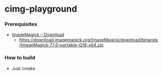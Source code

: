 cimg-playground
===============
### Prerequisites
- [ImageMagick – Download](https://imagemagick.org/script/download.php)
    - https://download.imagemagick.org/ImageMagick/download/binaries/ImageMagick-7.1.0-portable-Q16-x64.zip

### How to build
- Just cmake